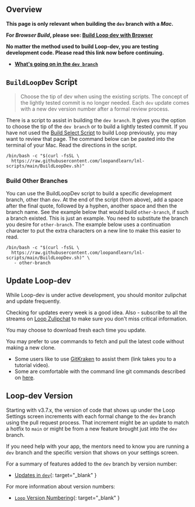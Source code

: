 ## Overview


**This page is only relevant when building the `dev` branch with a *Mac*.**

**For *Browser Build*, please see: [Build Loop dev with Browser](../browser/build-dev-browser.md)**

**No matter the method used to build Loop-dev, you are testing development code. Please read this link now before continuing.**

* **[What's going on in the `dev branch`](../version/development.md#whats-going-on-in-the-dev-branch)**

## `BuildLoopDev` Script

> Choose the tip of dev when using the existing scripts. The concept of the lightly tested commit is no longer needed. Each `dev` update comes with a new dev version number after a formal review process.

There is a script to assist in building the `dev branch`. It gives you the option to choose the tip of the `dev branch` or to build a lightly tested commit. If you have not used the [Build Select Script](../build/build-app.md#build-select-script) to build Loop previously, you may want to review that page. The command below can be pasted into the terminal of your Mac. Read the directions in the script.

``` { .bash .copy title="Copy and Paste to start the BuildLoopDev script" }
/bin/bash -c "$(curl -fsSL \
  https://raw.githubusercontent.com/loopandlearn/lnl-scripts/main/BuildLoopDev.sh)"
```

### Build Other Branches

You can use the BuildLoopDev script to build a specific development branch, other than `dev`. At the end of the script (from above), add a space after the final quote, followed by a hyphen, another space and then the branch name. See the example below that would build `other-branch`, if such a branch existed. This is just an example. You need to substitute the branch you desire for `other-branch`. The example below uses a continuation character to put the extra characters on a new line to make this easier to read.

``` { title="Replace <code>other-branch</code> with the desired branch" }
/bin/bash -c "$(curl -fsSL \
  https://raw.githubusercontent.com/loopandlearn/lnl-scripts/main/BuildLoopDev.sh)" \
   - other-branch
```

## Update Loop-dev

While Loop-dev is under active development, you should monitor zulipchat and update frequently.

Checking for updates every week is a good idea. Also - subscribe to all the streams on [Loop Zulipchat](https://loop.zulipchat.com) to make sure you don't miss critical information.

You may choose to download fresh each time you update. 

You may prefer to use commands to fetch and pull the latest code without making a new clone.

* Some users like to use [GitKraken](https://support.gitkraken.com/) to assist them (link takes you to a tutorial video).
* Some are comfortable with the command line git commands described on [here](../version/loopworkspace.md#updating-loop-using-loopworkspace).

## Loop-dev Version

Starting with v3.7.x, the version of code that shows up under the Loop Settings screen increments with each formal change to the `dev` branch using the pull request process. That increment might be an update to match a hotfix to `main` or might be from a new feature brought just into the `dev` branch.

If you need help with your app, the mentors need to know you are running a `dev` branch and the specific version that shows on your settings screen. 

For a summary of features added to the `dev` branch by version number:

* [Updates in `dev`](../version/development.md#updates-in-dev){: target="_blank" }

For more information about version numbers:

* [`Loop` Version Numbering](../version/releases.md#loop-version-numbering){: target="_blank" }
